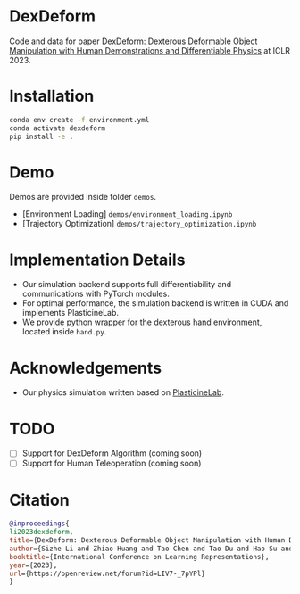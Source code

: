 # DexDeform
Code and data for paper [DexDeform: Dexterous Deformable Object Manipulation with Human Demonstrations and Differentiable Physics](https://openreview.net/pdf?id=LIV7-_7pYPl) at ICLR 2023.

# Installation

```bash
conda env create -f environment.yml
conda activate dexdeform
pip install -e .
```

# Demo

Demos are provided inside folder `demos`.

- [Environment Loading] `demos/environment_loading.ipynb`
- [Trajectory Optimization] `demos/trajectory_optimization.ipynb`

# Implementation Details

- Our simulation backend supports full differentiability and communications with PyTorch modules.
- For optimal performance, the simulation backend is written in CUDA and implements PlasticineLab. 
- We provide python wrapper for the dexterous hand environment, located inside `hand.py`. 

# Acknowledgements

- Our physics simulation written based on [PlasticineLab](https://github.com/hzaskywalker/PlasticineLab).

# TODO
- [ ] Support for DexDeform Algorithm (coming soon)
- [ ] Support for Human Teleoperation (coming soon)

# Citation

```bibtex
@inproceedings{
li2023dexdeform,
title={DexDeform: Dexterous Deformable Object Manipulation with Human Demonstrations and Differentiable Physics},
author={Sizhe Li and Zhiao Huang and Tao Chen and Tao Du and Hao Su and Joshua B. Tenenbaum and Chuang Gan},
booktitle={International Conference on Learning Representations},
year={2023},
url={https://openreview.net/forum?id=LIV7-_7pYPl}
}
```
